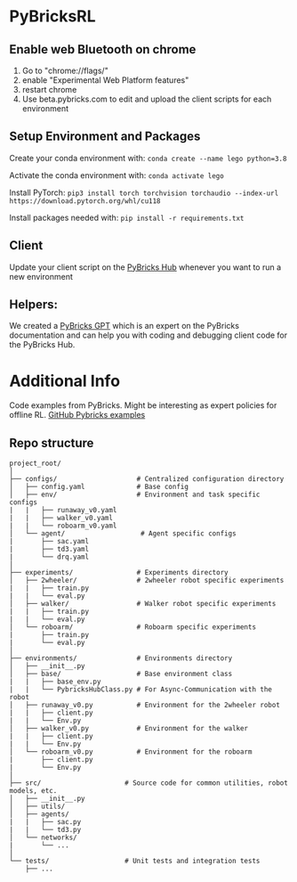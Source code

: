 # PyBricksRL

## Enable web Bluetooth on chrome

 1. Go to "chrome://flags/" 
 2. enable "Experimental Web Platform features"
 3. restart chrome
 4. Use beta.pybricks.com to edit and upload the client scripts for each environment

## Setup Environment and Packages

Create your conda environment with: `conda create --name lego python=3.8`

Activate the conda environment with: `conda activate lego`

Install PyTorch: `pip3 install torch torchvision torchaudio --index-url https://download.pytorch.org/whl/cu118`

Install packages needed with: `pip install -r requirements.txt`


## Client 
Update your client script on the [PyBricks Hub](https://beta.pybricks.com/) whenever you want to run a new environment


## Helpers:
We created a [PyBricks GPT](https://chat.openai.com/g/g-YZYA1j4yF-pybrics-lego-doc) which is an expert on the PyBricks documentation and can help you with coding and debugging client code for the PyBricks Hub.


# Additional Info
Code examples from PyBricks. Might be interesting as expert policies for offline RL. [GitHub Pybricks examples](https://github.com/pybricks/pybricks-projects/blob/master/sets/mindstorms-robot-inventor/main-models/gelo/gelo_basic.py)




## Repo structure 

```
project_root/
│
├── configs/                    # Centralized configuration directory
│   ├── config.yaml             # Base config
│   ├── env/                    # Environment and task specific configs
|   |   ├── runaway_v0.yaml
|   |   ├── walker_v0.yaml
|   |   └── roboarm_v0.yaml  
│   └── agent/                   # Agent specific configs
|       ├── sac.yaml
|       ├── td3.yaml
|       └── drq.yaml
│   
├── experiments/                # Experiments directory
│   ├── 2wheeler/               # 2wheeler robot specific experiments
|   |   ├── train.py
|   |   └── eval.py  
│   ├── walker/                 # Walker robot specific experiments
|   |   ├── train.py
|   |   └── eval.py  
│   └── roboarm/                # Roboarm specific experiments
|       ├── train.py
|       └── eval.py  
│
├── environments/               # Environments directory
│   ├── __init__.py
│   ├── base/                   # Base environment class
|   |   ├── base_env.py
|   |   └── PybricksHubClass.py # For Async-Communication with the robot
│   ├── runaway_v0.py           # Environment for the 2wheeler robot
|   |   ├── client.py
|   |   └── Env.py  
│   ├── walker_v0.py            # Environment for the walker
|   |   ├── client.py
|   |   └── Env.py
│   └── roboarm_v0.py           # Environment for the roboarm
|       ├── client.py
|       └── Env.py
│
├── src/                     # Source code for common utilities, robot models, etc.
│   ├── __init__.py
│   ├── utils/
│   ├── agents/
|   |   ├── sac.py
|   |   └── td3.py
│   └── networks/
|       └── ...
│
└── tests/                   # Unit tests and integration tests
    ├── ...

```